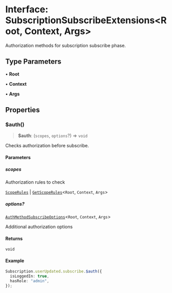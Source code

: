 # Interface: SubscriptionSubscribeExtensions\<Root, Context, Args\>

Authorization methods for subscription subscribe phase.

## Type Parameters

• **Root**

• **Context**

• **Args**

## Properties

### $auth()

> **$auth**: (`scopes`, `options`?) => `void`

Checks authorization before subscribe.

#### Parameters

##### scopes

Authorization rules to check

[`ScopeRules`](../../../type-aliases/ScopeRules.md) | [`GetScopeRules`](../../../type-aliases/GetScopeRules.md)\<`Root`, `Context`, `Args`\>

##### options?

[`AuthMethodSubscribeOptions`](../../../interfaces/AuthMethodSubscribeOptions.md)\<`Root`, `Context`, `Args`\>

Additional authorization options

#### Returns

`void`

#### Example

```typescript
Subscription.userUpdated.subscribe.$auth({
  isLoggedIn: true,
  hasRole: "admin",
});
```
